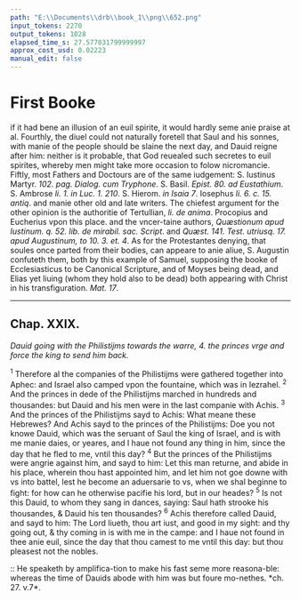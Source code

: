 ```yaml
---
path: "E:\\Documents\\drb\\book_1\\png\\652.png"
input_tokens: 2270
output_tokens: 1028
elapsed_time_s: 27.577031799999997
approx_cost_usd: 0.02223
manual_edit: false
---
```

# First Booke

if it had bene an illusion of an euil spirite, it would hardly seme anie praise at al. Fourthly, the diuel could not naturally foretell that Saul and his sonnes, with manie of the people should be slaine the next day, and Dauid reigne after him: neither is it probable, that God reuealed such secretes to euil spirites, whereby men might take more occasion to folow nicromancie. Fiftly, most Fathers and Doctours are of the same iudgement: S. Iustinus Martyr. *102. pag. Dialog. cum Tryphone*. S. Basil. *Epist. 80. ad Eustathium*. S. Ambrose *li. 1. in Luc. 1. 210*. S. Hierom. *in Isaia 7*. Iosephus *li. 6. c. 15. antiq*. and manie other old and late writers. The chiefest argument for the other opinion is the authoritie of Tertullian, *li. de anima*. Procopius and Eucherius vpon this place. and the vncer-taine authors, *Quæstionum apud Iustinum. q. 52. lib. de mirabil. sac. Script*. and *Quæst. 141. Test. utriusq. 17. apud Augustinum, to 10. 3. et. 4*. As for the Protestantes denying, that soules once parted from their bodies, can appeare to anie aliue, S. Augustin confuteth them, both by this example of Samuel, supposing the booke of Ecclesiasticus to be Canonical Scripture, and of Moyses being dead, and Elias yet liuing (whom they hold also to be dead) both appearing with Christ in his transfiguration. *Mat. 17*.

<hr>

## Chap. XXIX.

*Dauid going with the Philistijms towards the warre, 4. the princes vrge and force the king to send him back.*

<sup>1</sup> Therefore al the companies of the Philistijms were gathered together into Aphec: and Israel also camped vpon the fountaine, which was in Iezrahel. <sup>2</sup> And the princes in dede of the Philistijms marched in hundreds and thousandes: but Dauid and his men were in the last companie with Achis. <sup>3</sup> And the princes of the Philistijms sayd to Achis: What meane these Hebrewes? And Achis sayd to the princes of the Philistijms: Doe you not knowe Dauid, which was the seruant of Saul the king of Israel, and is with me manie daies, or yeares, and I haue not found any thing in him, since the day that he fled to me, vntil this day? <sup>4</sup> But the princes of the Philistijms were angrie against him, and sayd to him: Let this man returne, and abide in his place, wherein thou hast appointed him, and let him not goe downe with vs into battel, lest he become an aduersarie to vs, when we shal beginne to fight: for how can he otherwise pacifie his lord, but in our heades? <sup>5</sup> Is not this Dauid, to whom they sang in dances, saying: Saul hath strooke his thousandes, & Dauid his ten thousandes? <sup>6</sup> Achis therefore called Dauid, and sayd to him: The Lord liueth, thou art iust, and good in my sight: and thy going out, & thy coming in is with me in the campe: and I haue not found in thee anie euil, since the day that thou camest to me vntil this day: but thou pleasest not the nobles.

[^1]: Soules sometimes appeare after death.

<aside>:: He speaketh by amplifica-tion to make his fast seme more reasona-ble: whereas the time of Dauids abode with him was but foure mo-nethes. *ch. 27. v.7*.</aside>